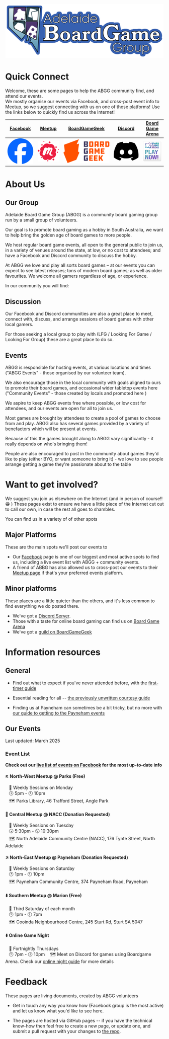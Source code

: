 ![ABGG Logo](ABGG_Logo.png)

# Quick Connect
Welcome, these are some pages to help the ABGG community find, and attend our events.  
We mostly organise our events via Facebook, and cross-post event info to Meetup, so we suggest connecting with us on one of those platforms!
Use the links below to quickly find us across the Internet!

| [Facebook](https://facebook.com/groups/abgg2013)  | [Meetup](https://www.meetup.com/en-AU/adelaide-board-games-meetup/)  | [BoardGameGeek](https://boardgamegeek.com/guild/331) | [Discord](https://discord.com/invite/cexhQBX) | [Board Game Arena](https://boardgamearena.com/group?id=3460147) |
|----------|----------|----------|----------|----------|
| [![Facebook](/images/logo-fb.png)](https://facebook.com/groups/abgg2013)   | [![Meetup](/images/logo-meetup.png)](https://www.meetup.com/en-AU/adelaide-board-games-meetup/)   | [![Board Game Geek](/images/logo-bgg.svg)](https://boardgamegeek.com/guild/331) | [![Discord](/images/logo-discord.svg)](https://discord.com/invite/cexhQBX)   | [![Board Game Arena](/images/logo-bga.png)](https://boardgamearena.com/group?id=3460147)   |


# About Us

## Our Group

Adelaide Board Game Group (ABGG) is a community board gaming group run by a small group of volunteers.

Our goal is to promote board gaming as a hobby in South Australia, we want to help bring the golden age of board games to more people.

We host regular board game events, all open to the general public to join us, in a variety of venues around the state, at low, or no cost to attendees; and have a Facebook and Discord community to discuss the hobby.

At ABGG we love and play all sorts board games – at our events you can expect to see latest releases; tons of modern board games; as well as older favourites.  We welcome all gamers regardless of age, or experience.

In our community you will find:

## Discussion

Our Facebook and Discord communities are also a great place to meet, connect with, discuss, and arrange sessions of board games with other local gamers.

For those seeking a local group to play with (LFG / Looking For Game / Looking For Group) these are a great place to do so.

## Events 

ABGG is responsible for hosting events, at various locations and times ("ABGG Events" - those organised by our volunteer team).

We also encourage those in the local community with goals aligned to ours to promote their board games, and occasional wider tabletop events here ("Community Events" - those created by locals and promoted here )

We aspire to keep ABGG events free where possible, or low cost for attendees, and our events are open for all to join us.

Most games are brought by attendees to create a pool of games to choose from and play.  ABGG also has several games provided by a variety of benefactors which will be present at events.

Because of this the games brought along to ABGG vary significantly - it really depends on who's bringing them!

People are also encouraged to post in the community about games they'd like to play (either BYO, or want someone to bring it) - we love to see people arrange getting a game they're passionate about to the table

# Want to get involved?  
We suggest you join us elsewhere on the Internet (and in person of course!! 😁 )
These pages exist to ensure we have a little piece of the Internet cut out to call our own, in case the rest all goes to shambles.

You can find us in a variety of of other spots
## Major Platforms
These are the main spots we'll post our events to
* Our [Facebook](https://facebook.com/groups/abgg2013) page is one of our biggest and most active spots to find us, including a live event list with ABGG + community events.
* A friend of ABBG has also allowed us to cross-post our events to their [Meetup page](https://www.meetup.com/en-AU/adelaide-board-games-meetup/) if that's your preferred events platform.

## Minor platforms
These places are a little quieter than the others, and it's less common to find everything we do posted there.
* We've got a [Discord Server](https://discord.com/invite/cexhQBX).
* Those with a taste for online board gaming can find us on [Board Game Arena](https://boardgamearena.com/group?id=3460147)
* We've got a [guild on BoardGameGeek](https://boardgamegeek.com/guild/331)

# Information resources

## General

- Find out what to expect if you've never attended before, with the [first-timer guide](guides/firsttime.md)

- Essential reading for all -- [the previously unwritten courtesy guide](guides/courtesy.md)

- Finding us at Payneham can sometimes be a bit tricky, but no more with [our guide to getting to the Payneham events](guides/location-payneham.md)

## Our Events

Last updated: March 2025

### Event List

**Check out our [live list of events on Facebook](https://www.facebook.com/groups/abgg2013/events) for the most up-to-date info**

#### ↖️ North-West Meetup @ Parks (Free)  
&nbsp;&nbsp;&nbsp;📅 Weekly Sessions on Monday  
&nbsp;&nbsp;&nbsp;🕔 5pm - 🕙 10pm  
&nbsp;&nbsp;&nbsp;🗺️ Parks Library, 46 Trafford Street, Angle Park  

#### 🎯 Central Meetup @ NACC (Donation Requested)
&nbsp;&nbsp;&nbsp;📅 Weekly Sessions on Tuesday  
&nbsp;&nbsp;&nbsp;🕠 5:30pm - 🕥 10:30pm  
&nbsp;&nbsp;&nbsp;🗺️ North Adelaide Community Centre (NACC), 176 Tynte Street, North Adelaide  

#### ↗️ North-East Meetup @ Payneham (Donation Requested)
&nbsp;&nbsp;&nbsp;📅 Weekly Sessions on Saturday  
&nbsp;&nbsp;&nbsp;🕐 1pm - 🕙 10pm  
&nbsp;&nbsp;&nbsp;🗺️ Payneham Community Centre, 374 Payneham Road, Payneham  

#### ⬇️ Southern Meetup @ Marion (Free)  
&nbsp;&nbsp;&nbsp;📅 Third Saturday of each month  
&nbsp;&nbsp;&nbsp;🕚 1pm - 🕕 7pm  
&nbsp;&nbsp;&nbsp;🗺️ Cooinda Neighbourhood Centre, 245 Sturt Rd, Sturt SA 5047

#### ⬇️ Online Game Night   
&nbsp;&nbsp;&nbsp;📅 Fortnightly Thursdays  
&nbsp;&nbsp;&nbsp;🕚 7pm - 🕕 10pm
&nbsp;&nbsp;&nbsp;🗺️ Meet on Discord for games using Boardgame Arena. Check our [online night guide](online-games.md) for more details

# Feedback

These pages are living documents, created by ABGG volunteers

- Get in touch any way you know how (Facebook group is the most active) and let us know what you'd like to see here.

- The pages are hosted via GitHub pages -- if you have the technical know-how then feel free to create a new page, or update one, and submit a pull request with your changes to [the repo](https://github.com/Dislexsick/ABGG).
